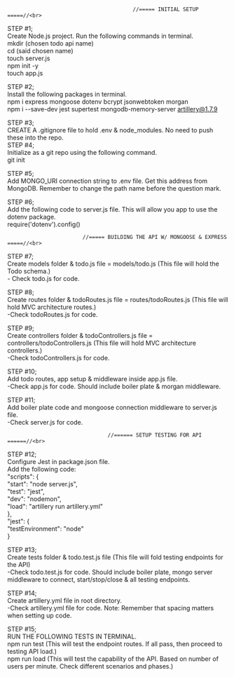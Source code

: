                                             //===== INITIAL SETUP =====//<br>

STEP #1;<br>
Create Node.js project. Run the following commands in terminal.<br>
    mkdir (chosen todo api name)<br>
    cd (said chosen name)<br>
    touch server.js<br>
    npm init -y<br>
    touch app.js<br>

STEP #2;<br>
Install the following packages in terminal.<br>
    npm i express mongoose dotenv bcrypt jsonwebtoken morgan<br>
    npm i --save-dev jest supertest mongodb-memory-server artillery@1.7.9<br>

STEP #3;<br>
CREATE A .gitignore file to hold .env & node_modules. No need to push these into the repo.<br>
STEP #4;<br>
Initialize as a git repo using the following command.<br>
    git init<br>

STEP #5;<br>
Add MONGO_URI connection string to .env file. Get this address from MongoDB. Remember to change the path name before the question mark.<br>

STEP #6;<br>
Add the following code to server.js file. This will allow you app to use the dotenv package.<br>
    require('dotenv').config()<br>
                            
                            //===== BUILDING THE API W/ MONGOOSE & EXPRESS =====//<br>

STEP #7;<br>
Create models folder & todo.js file = models/todo.js (This file will hold the Todo schema.)<br>
    - Check todo.js for code.<br>

STEP #8;<br>
Create routes folder & todoRoutes.js file = routes/todoRoutes.js (This file will hold MVC architecture routes.)<br>
    -Check todoRoutes.js for code.<br>

STEP #9;<br>
Create controllers folder & todoControllers.js file = controllers/todoControllers.js (This file will hold MVC architecture controllers.)<br>
    -Check todoControllers.js for code.<br>

STEP #10;<br>
Add todo routes, app setup & middleware inside app.js file.<br>
    -Check app.js for code. Should include boiler plate & morgan middleware.<br>

STEP #11;<br>
Add boiler plate code and mongoose connection middleware  to server.js file.<br>
    -Check server.js for code.<br>
                                    
                                    //====== SETUP TESTING FOR API ======//<br>

STEP #12;<br>
Configure Jest in package.json file.<br>
    Add the following code:<br>
             "scripts": {<br>
                "start": "node server.js",<br>
                "test": "jest",<br>
                "dev": "nodemon",<br>
                "load": "artillery run artillery.yml"<br>
            },<br>
            "jest": {<br>
                "testEnvironment": "node"<br>
            }<br>

STEP #13;<br>
Create tests folder & todo.test.js file (This file will fold testing endpoints for the API)<br>
    -Check todo.test.js for code. Should include boiler plate, mongo server middleware to connect, start/stop/close & all testing endpoints.<br>

STEP #14;<br>
    Create artillery.yml file in root directory.<br>
        -Check artillery.yml file for code. Note: Remember that spacing matters when setting up code.<br>

STEP #15;<br>
RUN THE FOLLOWING TESTS IN TERMINAL.<br>
    npm run test (This will test the endpoint routes. If all pass, then proceed to testing API load.)<br>
    npm run load (This will test the capability of the API. Based on number of users per minute. Check different scenarios and phases.)<br>
